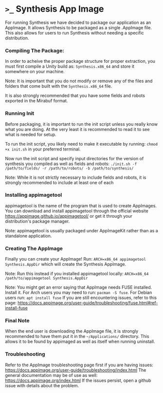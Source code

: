 # `>_` Synthesis App Image

For running Synthesis we have decided to package our application as an AppImage. It allows Synthesis to be packaged as a single .AppImage file. This also allows for users to run Synthesis without needing a specific distribution.

### Compiling The Package: ###
In order to acheive the proper package structure for proper extraction, you must first compile a Unity build as: `Synthesis.x86_64` and store it somewhere on your machine.

Note: It is important that you do not modify or remove any of the files and folders that come built with the `Synthesis.x86_64` file.

It is also strongly recommended that you have some fields and robots exported in the Mirabuf format.

### Running Init ###
Before packaging, it is important to run the init script unless you really know what you are doing. At the very least it is recommended to read it to see what is needed for setup.

To run the init script, you likely need to make it executable by running: `chmod +x init.sh` in your preferred terminal.

Now run the init script and specify input directories for the version of synthesis you compiled as well as fields and robots: `./init.sh -f /path/to/fields/ -r /path/to/robots/ -b /path/to/synthesis/`

Note: While it is not strictly necessary to include fields and robots, it is strongly recommended to include at least one of each

### Installing appimagetool ###
appimagetool is the name of the program that is used to create AppImages. You can download and install appimagetool through the official website https://appimage.github.io/appimagetool/ or get it through your distribution's package manager.

Note: appimagetool is usually packaged under AppImageKit rather than as a standalone application.

### Creating The AppImage ###
Finally you can create your AppImage! Run: `ARCH=x86_64 appimagetool Synthesis.AppDir` which will create the Synthesis AppImage.

Note: Run this instead if you installed appimagetool locally: `ARCH=x86_64 /path/to/appimagetool Synthesis.AppDir`

Note: You might get an error saying that AppImage needs FUSE installed. Install it. For Arch users you may need to run: `pacman -S fuse`. For Debian users run: `apt install fuse`
If you are still encountering issues, refer to this page: https://docs.appimage.org/user-guide/troubleshooting/fuse.html#ref-install-fuse

### Final Note ###
When the end user is downloading the AppImage file, it is strongly recommended to have them put it in the `~/Applications/` directory. This allows it to be found by appimaged as well as itself when running uninstall.

### Troubleshooting ###
Refer to the AppImage troubleshooting page first if you are having issues: https://docs.appimage.org/user-guide/troubleshooting/index.html
The general documentation may be of use as well: https://docs.appimage.org/index.html
If the issues persist, open a github issue with details about the problem.


